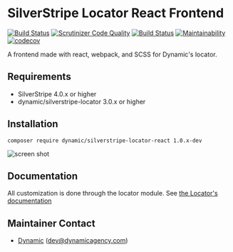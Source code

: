 # SilverStripe Locator React Frontend

[![Build Status](https://travis-ci.org/dynamic/silverstripe-locator-frontend-react.svg?branch=master)](https://travis-ci.org/dynamic/silverstripe-locator-frontend-react)
[![Scrutinizer Code Quality](https://scrutinizer-ci.com/g/dynamic/silverstripe-locator-frontend-react/badges/quality-score.png?b=master)](https://scrutinizer-ci.com/g/dynamic/silverstripe-locator-frontend-react/?branch=master)
[![Build Status](https://scrutinizer-ci.com/g/dynamic/silverstripe-locator-frontend-react/badges/build.png?b=master)](https://scrutinizer-ci.com/g/dynamic/silverstripe-locator-frontend-react/build-status/master)
[![Maintainability](https://api.codeclimate.com/v1/badges/b8ab3bc961aa17e3d4db/maintainability)](https://codeclimate.com/github/dynamic/silverstripe-locator-frontend-react/maintainability)
[![codecov](https://codecov.io/gh/dynamic/silverstripe-locator-frontend-react/branch/master/graph/badge.svg)](https://codecov.io/gh/dynamic/silverstripe-locator-frontend-react)

A frontend made with react, webpack, and SCSS for Dynamic's locator.

## Requirements

 *  SilverStripe 4.0.x or higher
 *  dynamic/silverstripe-locator 3.0.x or higher
 

## Installation

`composer require dynamic/silverstripe-locator-react 1.0.x-dev`

![screen shot](docs/_images/Locator.png)
 
## Documentation

All customization is done through the locator module. See [the Locator's documentation](https://github.com/dynamic/silverstripe-locator/blob/master/docs/en/index.md)

## Maintainer Contact

 *  [Dynamic](http://www.dynamicagency.com) (<dev@dynamicagency.com>)
